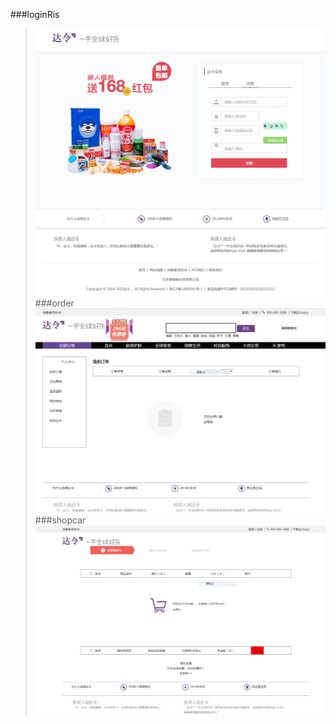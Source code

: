 ###loginRis
>![james55open](http://github.com/james55open/DaLing-Mall/blob/master/LoginRis/LoginRis.png)
###order
>![james55open](http://github.com/james55open/DaLing-Mall/blob/master/order/order.png)
###shopcar
>![james55open](http://github.com/james55open/DaLing-Mall/blob/master/shopcar/shopcar.png)